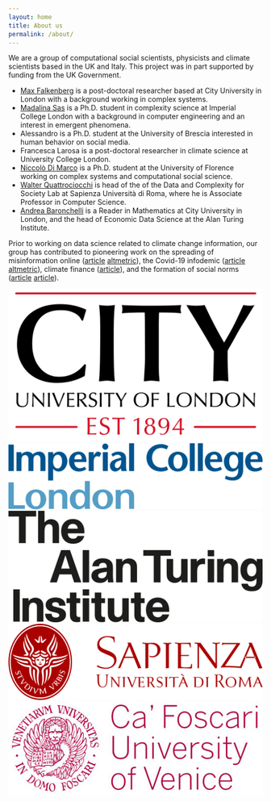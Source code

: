 ```yaml
---
layout: home
title: About us
permalink: /about/
---
```



We are a group of computational social scientists, physicists and climate scientists based in the UK and Italy.
This project was in part supported by funding from the UK Government.


- [Max Falkenberg](https://twitter.com/MaxFalken) is a post-doctoral researcher based at City University in London with a background working in complex systems.
- [Madalina Sas](https://mis.pm) is a Ph.D. student in complexity science at Imperial College London with a background in computer engineering and an interest in emergent phenomena.
- Alessandro is a Ph.D. student at the University of Brescia interested in human behavior on social media.
- Francesca Larosa is a post-doctoral researcher in climate science at University College London.
- [Niccolò Di Marco](https://twitter.com/Nicco84394204) is a Ph.D. student at the University of Florence working on complex systems and computational social science.
- [Walter Quattrociocchi](https://sites.google.com/view/walterquattrociocchi/home) is head of the of the Data and Complexity for Society Lab at Sapienza Università di Roma, where he is Associate Professor in Computer Science.
- [Andrea Baronchelli](https://www.andreabaronchelli.com/bio) is a Reader in Mathematics at City University in London, and the head of Economic Data Science at the Alan Turing Institute.

Prior to working on data science related to climate change information, our group has contributed to pioneering work on the spreading of misinformation online ([article](https://www.pnas.org/content/113/3/554) [altmetric](https://pnas.altmetric.com/details/4951559)), the Covid-19 infodemic ([article](https://doi.org/10.1038/s41598-020-73510-5) [altmetric](https://nature.altmetric.com/details/91846881)), climate finance ([article](https://www.sciencedirect.com/science/article/pii/S2405880719300524)), and the formation of social norms ([article](https://www.science.org/doi/abs/10.1126/science.aas8827) [article](https://www.scientificamerican.com/article/the-25-revolution-how-big-does-a-minority-have-to-be-to-reshape-society/)).

<div class="flexi flexi-5">
<div><img src="/assets/img/city-uni.jpg"></div>
<div><img src="/assets/img/imperial.png"></div>
<div><img src="/assets/img/turing.jpg"></div>
<div><img src="/assets/img/sapienza.png"></div>
<div><img src="/assets/img/cafoscari.jpg"></div>
</div>
